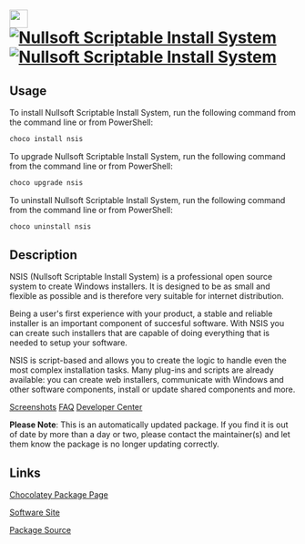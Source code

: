 ﻿# <img src="https://cdn.jsdelivr.net/gh/mkevenaar/chocolatey-packages@047dcebf11a3a9a89dabcbebe2d091111382a619/icons/nsis.png" width="32" height="32"/> [![Nullsoft Scriptable Install System](https://img.shields.io/chocolatey/v/nsis.svg?label=Nullsoft+Scriptable+Install+System)](https://chocolatey.org/packages/nsis) [![Nullsoft Scriptable Install System](https://img.shields.io/chocolatey/dt/nsis.svg)](https://chocolatey.org/packages/nsis)

## Usage
To install Nullsoft Scriptable Install System, run the following command from the command line or from PowerShell:
```powershell
choco install nsis
```

To upgrade Nullsoft Scriptable Install System, run the following command from the command line or from PowerShell:
```powershell
choco upgrade nsis
```

To uninstall Nullsoft Scriptable Install System, run the following command from the command line or from PowerShell:
```powershell
choco uninstall nsis
```

## Description
NSIS (Nullsoft Scriptable Install System) is a professional open source system to create Windows installers. It is designed to be as small and flexible as possible and is therefore very suitable for internet distribution.

Being a user's first experience with your product, a stable and reliable installer is an important component of succesful software. With NSIS you can create such installers that are capable of doing everything that is needed to setup your software.

NSIS is script-based and allows you to create the logic to handle even the most complex installation tasks. Many plug-ins and scripts are already available: you can create web installers, communicate with Windows and other software components, install or update shared components and more.

[Screenshots](http://nsis.sourceforge.net/Screenshots)
[FAQ](http://nsis.sourceforge.net/FAQ)
[Developer Center](http://nsis.sourceforge.net/Developer_Center)

**Please Note**: This is an automatically updated package. If you find it is
out of date by more than a day or two, please contact the maintainer(s) and
let them know the package is no longer updating correctly.


## Links
[Chocolatey Package Page](https://chocolatey.org/packages/nsis)

[Software Site](http://nsis.sourceforge.net/)

[Package Source](https://github.com/mkevenaar/chocolatey-packages/tree/master/automatic/nsis)

